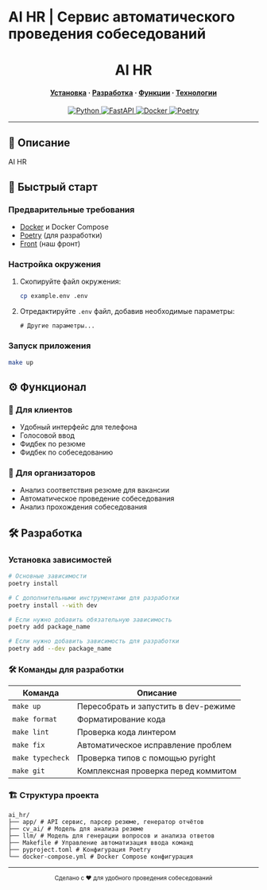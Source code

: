 # AI HR | Сервис автоматического проведения собеседований

<h1 align="center">AI HR</h1>
<div><h4 align="center"><a href="#-быстрый-старт">Установка</a> · <a href="#-разработка">Разработка</a> · <a href="#функционал">Функции</a> · <a href="#технологии">Технологии</a></h4></div>

<div align="center">
  <a href="https://www.python.org/">
    <img alt="Python" src="https://img.shields.io/badge/Python-3.10+-blue?logo=python&logoColor=white&style=for-the-badge" />
  </a>
  <a href="https://fastapi.tiangolo.com/">
    <img alt="FastAPI" src="https://img.shields.io/badge/FastAPI-0.95+-red?logo=fastapi&logoColor=white&style=for-the-badge" />
  </a>
  <a href="https://www.docker.com/">
    <img alt="Docker" src="https://img.shields.io/badge/Docker-✓-blue?logo=docker&logoColor=white&style=for-the-badge" />
  </a>
  <a href="https://python-poetry.org/">
    <img alt="Poetry" src="https://img.shields.io/badge/Poetry-✓-orange?logo=poetry&logoColor=white&style=for-the-badge" />
  </a>
</div>

<hr>

## 📖 Описание

AI HR

## 🚀 Быстрый старт

### Предварительные требования

- [Docker](https://docs.docker.com/get-docker/) и Docker Compose
- [Poetry](https://python-poetry.org/) (для разработки)
- [Front](https://github.com/tikhonlym/VTB-hackaton) (наш фронт)

### Настройка окружения

1. Скопируйте файл окружения:
   ```bash
   cp example.env .env
   ```

2. Отредактируйте `.env` файл, добавив необходимые параметры:
   ```env
   # Другие параметры...
   ```

### Запуск приложения

```bash
make up
```

## ⚙️ Функционал

### 👥 Для клиентов
- Удобный интерфейс для телефона
- Голосовой ввод
- Фидбек по резюме
- Фидбек по собеседованию

### 🎪 Для организаторов
- Анализ соответствия резюме для вакансии
- Автоматическое проведение собеседования
- Анализ прохождения собеседования


## 🛠 Разработка

### Установка зависимостей

```bash
# Основные зависимости
poetry install

# С дополнительными инструментами для разработки
poetry install --with dev

# Если нужно добавить обязательную зависимость
poetry add package_name

# Если нужно добавить зависимость для разработки
poetry add --dev package_name
```

### 🛠️ Команды для разработки

| Команда | Описание |
|---------|----------|
| `make up` | Пересобрать и запустить в dev-режиме |
| `make format` | Форматирование кода |
| `make lint` | Проверка кода линтером |
| `make fix` | Автоматическое исправление проблем |
| `make typecheck` | Проверка типов с помощью pyright |
| `make git` | Комплексная проверка перед коммитом |

### 🏗️ Структура проекта

```
ai_hr/
├── app/ # API сервис, парсер резюме, генератор отчётов
├── cv_ai/ # Модель для анализа резюме
├── llm/ # Модель для генерации вопросов и анализа ответов
├── Makefile # Управление автоматизация ввода команд
├── pyproject.toml # Конфигурация Poetry
└── docker-compose.yml # Docker Compose конфигурация
```

---

<div align="center">
  <sub>Сделано с ❤️ для удобного проведения собеседований </sub>
</div>
